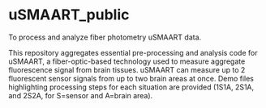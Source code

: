 # uSMAART_public
To process and analyze fiber photometry uSMAART data.

This repository aggregates essential pre-processing and analysis code for uSMAART, a fiber-optic-based technology used to measure aggregate fluorescence signal from brain tissues. 
uSMAART can measure up to 2 fluorescent sensor signals from up to two brain areas at once. 
Demo files highlighting processing steps for each situation are provided (1S1A, 2S1A, and 2S2A, for S=sensor and A=brain area).
